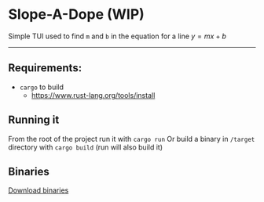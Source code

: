 # Slope-A-Dope (WIP)
Simple TUI used to find `m` and `b` in the equation for a line $y=mx+b$

---

## Requirements:

- `cargo` to build
    - https://www.rust-lang.org/tools/install

## Running it 
From the root of the project run it with `cargo run` Or build a binary in `/target` directory with `cargo build` (run will also build it)

## Binaries
[Download binaries](/relases/)